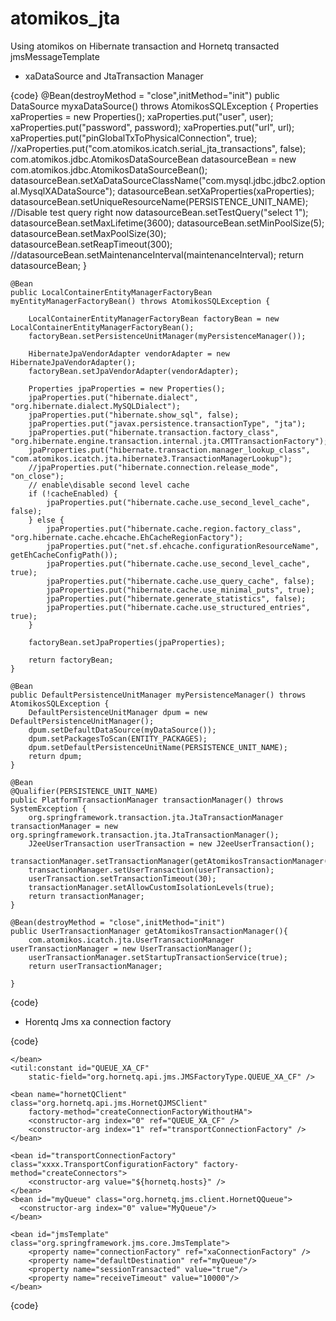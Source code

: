 atomikos_jta
============

Using atomikos on Hibernate transaction and Hornetq transacted jmsMessageTemplate


* xaDataSource and JtaTransaction Manager 

{code}
   @Bean(destroyMethod = "close",initMethod="init")
    public DataSource myxaDataSource() throws AtomikosSQLException {
		Properties xaProperties = new Properties();
		xaProperties.put("user", user);
		xaProperties.put("password", password);
		xaProperties.put("url", url);
		xaProperties.put("pinGlobalTxToPhysicalConnection", true);
		//xaProperties.put("com.atomikos.icatch.serial_jta_transactions", false);
		com.atomikos.jdbc.AtomikosDataSourceBean datasourceBean = new com.atomikos.jdbc.AtomikosDataSourceBean();
		datasourceBean.setXaDataSourceClassName("com.mysql.jdbc.jdbc2.optional.MysqlXADataSource");
		datasourceBean.setXaProperties(xaProperties);
		datasourceBean.setUniqueResourceName(PERSISTENCE_UNIT_NAME);
		//Disable test query right now
		datasourceBean.setTestQuery("select 1");
		datasourceBean.setMaxLifetime(3600);
		datasourceBean.setMinPoolSize(5);
		datasourceBean.setMaxPoolSize(30);
		datasourceBean.setReapTimeout(300);
		//datasourceBean.setMaintenanceInterval(maintenanceInterval);
		return datasourceBean;
    }

    @Bean
    public LocalContainerEntityManagerFactoryBean myEntityManagerFactoryBean() throws AtomikosSQLException {

        LocalContainerEntityManagerFactoryBean factoryBean = new LocalContainerEntityManagerFactoryBean();
        factoryBean.setPersistenceUnitManager(myPersistenceManager());

        HibernateJpaVendorAdapter vendorAdapter = new HibernateJpaVendorAdapter();
        factoryBean.setJpaVendorAdapter(vendorAdapter);

        Properties jpaProperties = new Properties();
        jpaProperties.put("hibernate.dialect", "org.hibernate.dialect.MySQLDialect");
        jpaProperties.put("hibernate.show_sql", false);
        jpaProperties.put("javax.persistence.transactionType", "jta");
        jpaProperties.put("hibernate.transaction.factory_class", "org.hibernate.engine.transaction.internal.jta.CMTTransactionFactory");
        jpaProperties.put("hibernate.transaction.manager_lookup_class", "com.atomikos.icatch.jta.hibernate3.TransactionManagerLookup");
        //jpaProperties.put("hibernate.connection.release_mode", "on_close");
        // enable\disable second level cache
        if (!cacheEnabled) {
        	jpaProperties.put("hibernate.cache.use_second_level_cache", false);           
        } else {
        	jpaProperties.put("hibernate.cache.region.factory_class", "org.hibernate.cache.ehcache.EhCacheRegionFactory");
        	jpaProperties.put("net.sf.ehcache.configurationResourceName", getEhCacheConfigPath());
        	jpaProperties.put("hibernate.cache.use_second_level_cache", true);
            jpaProperties.put("hibernate.cache.use_query_cache", false);
            jpaProperties.put("hibernate.cache.use_minimal_puts", true);
            jpaProperties.put("hibernate.generate_statistics", false);
            jpaProperties.put("hibernate.cache.use_structured_entries", true);
        }

        factoryBean.setJpaProperties(jpaProperties);

        return factoryBean;
    }
    
    @Bean
    public DefaultPersistenceUnitManager myPersistenceManager() throws AtomikosSQLException {
        DefaultPersistenceUnitManager dpum = new DefaultPersistenceUnitManager();
        dpum.setDefaultDataSource(myDataSource());
        dpum.setPackagesToScan(ENTITY_PACKAGES);
        dpum.setDefaultPersistenceUnitName(PERSISTENCE_UNIT_NAME);
        return dpum;
    }
    
    @Bean
    @Qualifier(PERSISTENCE_UNIT_NAME)
    public PlatformTransactionManager transactionManager() throws SystemException {
    	org.springframework.transaction.jta.JtaTransactionManager transactionManager = new org.springframework.transaction.jta.JtaTransactionManager();
    	J2eeUserTransaction userTransaction = new J2eeUserTransaction();
    	transactionManager.setTransactionManager(getAtomikosTransactionManager());
    	transactionManager.setUserTransaction(userTransaction);
    	userTransaction.setTransactionTimeout(30);
    	transactionManager.setAllowCustomIsolationLevels(true);
        return transactionManager;
    }
    
    @Bean(destroyMethod = "close",initMethod="init")
    public UserTransactionManager getAtomikosTransactionManager(){
    	com.atomikos.icatch.jta.UserTransactionManager userTransactionManager = new UserTransactionManager();
      	userTransactionManager.setStartupTransactionService(true);
    	return userTransactionManager;
    	
    }
 {code}   
    
 
    
* Horentq Jms xa connection factory
 
{code}
<bean id="xaConnectionFactory" class="xx.ConnectionFactoryBean"
		init-method="init" destroy-method="close">
		<!-- The unique resource name needed for recovery by the Atomikos core. -->
		<property name="uniqueResourceName" value="XA_UNIQUE_NAME"/>
		<property name="xaConnectionFactory" ref="hornetQClient"/>
		<property name="poolSize" value="10"/>
	    <property name="username" value="name"/>
	    <property name="password" value="password"/>
		
	</bean>
	<util:constant id="QUEUE_XA_CF"
		static-field="org.hornetq.api.jms.JMSFactoryType.QUEUE_XA_CF" />

	<bean name="hornetQClient" class="org.hornetq.api.jms.HornetQJMSClient"
		factory-method="createConnectionFactoryWithoutHA">
		<constructor-arg index="0" ref="QUEUE_XA_CF" />
		<constructor-arg index="1" ref="transportConnectionFactory" />
	</bean>
	
	<bean id="transportConnectionFactory" class="xxxx.TransportConfigurationFactory" factory-method="createConnectors">
        <constructor-arg value="${hornetq.hosts}" />
    </bean>
    <bean id="myQueue" class="org.hornetq.jms.client.HornetQQueue">
      <constructor-arg index="0" value="MyQueue"/>
    </bean>
    
    <bean id="jmsTemplate" class="org.springframework.jms.core.JmsTemplate">
        <property name="connectionFactory" ref="xaConnectionFactory" />
        <property name="defaultDestination" ref="myQueue"/>
        <property name="sessionTransacted" value="true"/>
        <property name="receiveTimeout" value="10000"/> 
    </bean>
    
{code}
